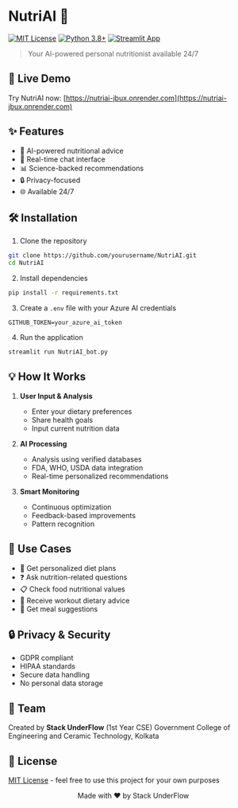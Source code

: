 # NutriAI 🥗

[![MIT License](https://img.shields.io/badge/License-MIT-green.svg)](https://choosealicense.com/licenses/mit/)
[![Python 3.8+](https://img.shields.io/badge/python-3.8+-blue.svg)](https://www.python.org/downloads/)
[![Streamlit App](https://static.streamlit.io/badges/streamlit_badge_black_white.svg)](https://nutriai-jbux.onrender.com)

> Your AI-powered personal nutritionist available 24/7

## 🚀 Live Demo
Try NutriAI now: [https://nutriai-jbux.onrender.com](https://nutriai-jbux.onrender.com)

## ✨ Features

- 🤖 AI-powered nutritional advice
- 💬 Real-time chat interface
- 📊 Science-backed recommendations
- 🔒 Privacy-focused
- 🌐 Available 24/7

## 🛠️ Installation

1. Clone the repository
```bash
git clone https://github.com/yourusername/NutriAI.git
cd NutriAI
```

2. Install dependencies
```bash
pip install -r requirements.txt
```

3. Create a `.env` file with your Azure AI credentials
```env
GITHUB_TOKEN=your_azure_ai_token
```

4. Run the application
```bash
streamlit run NutriAI_bot.py
```

## 💡 How It Works

1. **User Input & Analysis**
   - Enter your dietary preferences
   - Share health goals
   - Input current nutrition data

2. **AI Processing**
   - Analysis using verified databases
   - FDA, WHO, USDA data integration
   - Real-time personalized recommendations

3. **Smart Monitoring**
   - Continuous optimization
   - Feedback-based improvements
   - Pattern recognition

## 🎯 Use Cases

- 🍎 Get personalized diet plans
- ❓ Ask nutrition-related questions
- 📋 Check food nutritional values
- 💪 Receive workout dietary advice
- 🥗 Get meal suggestions

## 🔒 Privacy & Security

- GDPR compliant
- HIPAA standards
- Secure data handling
- No personal data storage

## 👥 Team

Created by **Stack UnderFlow** (1st Year CSE)
Government College of Engineering and Ceramic Technology, Kolkata

## 📝 License

[MIT License](LICENSE) - feel free to use this project for your own purposes

<p align="center">
  Made with ❤️ by Stack UnderFlow
</p>
